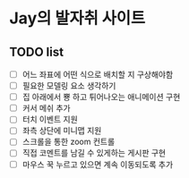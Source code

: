 # Jay의 발자취 사이트
## TODO list

- [ ] 어느 좌표에 어떤 식으로 배치할 지 구상해야함
- [ ] 필요한 모델링 요소 생각하기
- [ ] 집 아래에서 뿅 하고 튀어나오는 애니메이션 구현
- [ ] 커서 메쉬 추가
- [ ] 터치 이벤트 지원
- [ ] 좌측 상단에 미니맵 지원
- [ ] 스크롤을 통한 zoom 컨트롤
- [ ] 직접 코멘트를 남길 수 있게하는 게시판 구현
- [ ] 마우스 꾹 누르고 있으면 계속 이동되도록 추가